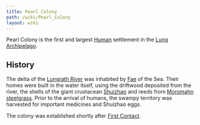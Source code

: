 ```yaml
---
title: Pearl Colony
path: /wiki/Pearl_Colony
layout: wiki
---
```


Pearl Colony is the first and largest [Human](/wiki/Humans "wikilink")
settlement in the [Lung Archipelago](/wiki/Moromah_Island "wikilink").

History
-------

The delta of the [Lungrath River](/wiki/Lungrath_River "wikilink") was
inhabited by [Fae](/wiki/Fae "wikilink") of the Sea. Their homes were built in
the water itself, using the driftwood deposited from the river, the
shells of the giant crustacean [Shuizhao](/wiki/Shuizhao "wikilink") and reeds
from [Moromahn steelgrass](/wiki/Moromahn_steelgrass "wikilink"). Prior to the
arrival of humans, the swampy territory was harvested for important
medicines and Shuizhao eggs.

The colony was established shortly after [First
Contact](/wiki/First_Contact "wikilink").
